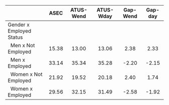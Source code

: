 
|                      |         ASEC |    ATUS-Wend |    ATUS-Wday |     Gap-Wend |      Gap-day |
| -------------------- | :----------: | :----------: | :----------: | :----------: | :----------: |
| Gender x Employed Status |              |              |              |              |              |
| &nbsp;&nbsp;Men x Not Employed |        15.38 |        13.00 |        13.06 |         2.38 |         2.33 |
| &nbsp;&nbsp;Men x Employed |        33.14 |        35.34 |        35.28 |        -2.20 |        -2.15 |
| &nbsp;&nbsp;Women x Not Employed |        21.92 |        19.52 |        20.18 |         2.40 |         1.74 |
| &nbsp;&nbsp;Women x Employed |        29.56 |        32.15 |        31.49 |        -2.58 |        -1.92 |

